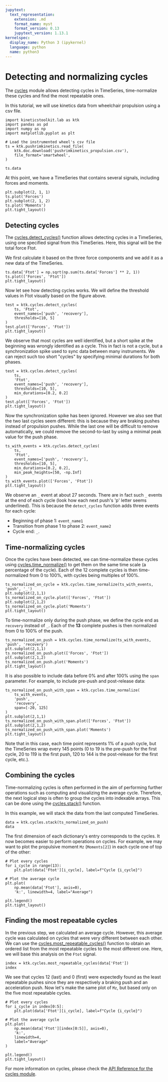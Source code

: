 ```yaml
---
jupytext:
  text_representation:
    extension: .md
    format_name: myst
    format_version: 0.13
    jupytext_version: 1.13.1
kernelspec:
  display_name: Python 3 (ipykernel)
  language: python
  name: python3
---
```


# Detecting and normalizing cycles

The [cycles](../../api/kineticstoolkit.cycles.rst) module allows detecting cycles in TimeSeries, time-normalize these cycles and find the most repeatable ones.

In this tutorial, we will use kinetics data from wheelchair propulsion using a csv file.

```{code-cell} ipython3
import kineticstoolkit.lab as ktk
import pandas as pd
import numpy as np
import matplotlib.pyplot as plt

# Load the instrumented wheel's csv file
ts = ktk.pushrimkinetics.read_file(
    ktk.doc.download('pushrimkinetics_propulsion.csv'),
    file_format='smartwheel',
)

ts.data
```

At this point, we have a TimeSeries that contains several signals, including forces and moments.

```{code-cell} ipython3
plt.subplot(2, 1, 1)
ts.plot('Forces')
plt.subplot(2, 1, 2)
ts.plot('Moments')
plt.tight_layout()
```

## Detecting cycles

The [cycles.detect_cycles()](../../api/kineticstoolkit.cycles.detect_cycles.rst) function allows detecting cycles in a TimeSeries, using one specified signal from this TimeSeries. Here, this signal will be the total force Ftot.

We first calculate it based on the three force components and we add it as a new data of the TimeSeries.

```{code-cell} ipython3
ts.data['Ftot'] = np.sqrt(np.sum(ts.data['Forces'] ** 2, 1))
ts.plot(['Forces', 'Ftot'])
plt.tight_layout()
```

Now let see how detecting cycles works. We will define the threshold values in Ftot visually based on the figure above.

```{code-cell} ipython3
test = ktk.cycles.detect_cycles(
    ts, 'Ftot',
    event_names=['push', 'recovery'],
    thresholds=[10, 5]
)
test.plot(['Forces', 'Ftot'])
plt.tight_layout()
```

We observe that most cycles are well identified, but a short spike at the beginning was wrongly identified as a cycle. This in fact is not a cycle, but a synchronization spike used to sync data between many instruments. We can reject such too short "cycles" by specifying minimal durations for both phases.

```{code-cell} ipython3
test = ktk.cycles.detect_cycles(
    ts,
    'Ftot',
    event_names=['push', 'recovery'],
    thresholds=[10, 5],
    min_durations=[0.2, 0.2]
)
test.plot(['Forces', 'Ftot'])
plt.tight_layout()
```

Now the synchronization spike has been ignored. However we also see that the two last cycles seem different: this is because they are braking pushes instead of propulsion pushes. While the last one will be difficult to remove automatically, we could remove the second-to-last by using a minimal peak value for the push phase.

```{code-cell} ipython3
ts_with_events = ktk.cycles.detect_cycles(
    ts,
    'Ftot',
    event_names=['push', 'recovery'],
    thresholds=[10, 5],
    min_durations=[0.2, 0.2],
    min_peak_heights=[50, -np.Inf]
)
ts_with_events.plot(['Forces', 'Ftot'])
plt.tight_layout()
```

We observe an `_` event at about 27 seconds. There are in fact such `_` events at the end of each cycle (look how each next push's 'p' letter seems underlined). This is because the `detect_cycles` function adds three events for each cycle:

- Beginning of phase 1: `event_name1`
- Transition from phase 1 to phase 2: `event_name2`
- Cycle end: `_`.

## Time-normalizing cycles

Once the cycles have been detected, we can time-normalize these cycles using [cycles.time_normalize()](../../api/kineticstoolkit.cycles.time_normalize.rst) to get them on the same time scale (a percentage of the cycle). Each of the 12 complete cycles is then time-normalized from 0 to 100%, with cycles being multiples of 100%.

```{code-cell} ipython3
ts_normalized_on_cycle = ktk.cycles.time_normalize(ts_with_events, 'push', '_')
plt.subplot(2,1,1)
ts_normalized_on_cycle.plot(['Forces', 'Ftot'])
plt.subplot(2,1,2)
ts_normalized_on_cycle.plot('Moments')
plt.tight_layout()
```

To time-normalize only during the push phase, we define the cycle end as `recovery` instead of `_`. Each of the **13** complete pushes is then normalized from 0 to 100% of the push.

```{code-cell} ipython3
ts_normalized_on_push = ktk.cycles.time_normalize(ts_with_events, 'push', 'recovery')
plt.subplot(2,1,1)
ts_normalized_on_push.plot(['Forces', 'Ftot'])
plt.subplot(2,1,2)
ts_normalized_on_push.plot('Moments')
plt.tight_layout()
```

It is also possible to include data before 0% and after 100% using the `span` parameter. For example, to include pre-push and post-release data:

```{code-cell} ipython3
ts_normalized_on_push_with_span = ktk.cycles.time_normalize(
    ts_with_events,
    'push',
    'recovery',
    span=[-20, 125]
)
plt.subplot(2,1,1)
ts_normalized_on_push_with_span.plot(['Forces', 'Ftot'])
plt.subplot(2,1,2)
ts_normalized_on_push_with_span.plot('Moments')
plt.tight_layout()
```

Note that in this case, each time point represents 1% of a push cycle, but the TimeSeries wrap every 145 points (0 to 19 is the pre-push for the first cycle, 20 to 119 is the first push, 120 to 144 is the post-release for the first cycle, etc.).

## Combining the cycles

Time-normalizing cycles is often performed in the aim of performing further operations such as computing and visualizing the average cycle. Therefore, the next logical step is often to group the cycles into indexable arrays. This can be done using the [cycles.stack()](../../api/kineticstoolkit.cycles.stack.rst) function.

In this example, we will stack the data from the last computed TimeSeries.

```{code-cell} ipython3
data = ktk.cycles.stack(ts_normalized_on_push)
data
```

The first dimension of each dictionary's entry corresponds to the cycles. It now becomes easier to perform operations on cycles. For example, we may want to plot the propulsive moment `Mz` (`Moments[2]`) in each cycle one of top of the other:

```{code-cell} ipython3
# Plot every cycles
for i_cycle in range(13):
    plt.plot(data['Ftot'][i_cycle], label=f"Cycle {i_cycle}")
    
# Plot the average cycle
plt.plot(
    np.mean(data['Ftot'], axis=0),
    'k:', linewidth=4, label="Average")

plt.legend()
plt.tight_layout()
```

## Finding the most repeatable cycles

In the previous step, we calculated an average cycle. However, this average cycle was calculated on cycles that were very different between each other. We can use the [cycles.most_repeatable_cycles()](../../api/kineticstoolkit.cycles.most_repeatable_cycles.rst) function to obtain an ordered list from the most repeatable cycles to the most different one. Here, we will base this analysis on the `Ftot` signal.

```{code-cell} ipython3
index = ktk.cycles.most_repeatable_cycles(data['Ftot'])
index
```

We see that cycles 12 (last) and 0 (first) were expectedly found as the least repeatable pushes since they are respectively a braking push and an acceleration push. Now let's make the same plot of `Mz`, but based only on the five most repeatable cycles.

```{code-cell} ipython3
# Plot every cycles
for i_cycle in index[0:5]:
    plt.plot(data['Ftot'][i_cycle], label=f"Cycle {i_cycle}")
    
# Plot the average cycle
plt.plot(
    np.mean(data['Ftot'][index[0:5]], axis=0),
    'k:',
    linewidth=4,
    label="Average"
)

plt.legend()
plt.tight_layout()
```

For more information on cycles, please check the [API Reference for the cycles module](../../api/kineticstoolkit.cycles.rst).
